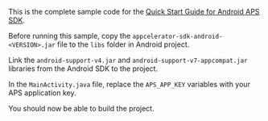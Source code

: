This is the complete sample code for the
[Quick Start Guide for Android APS SDK](http://docs.appcelerator.com/platform/latest/#!/guide/Quick_Start_Guide_for_Android_APS_SDK).

Before running this sample, copy the `appcelerator-sdk-android-<VERSION>.jar` file
to the `libs` folder in Android project.

Link the `android-support-v4.jar` and `android-support-v7-appcompat.jar` libraries
from the Android SDK to the project.

In the `MainActivity.java` file, replace the `APS_APP_KEY` variables with your APS application key.

You should now be able to build the project.
